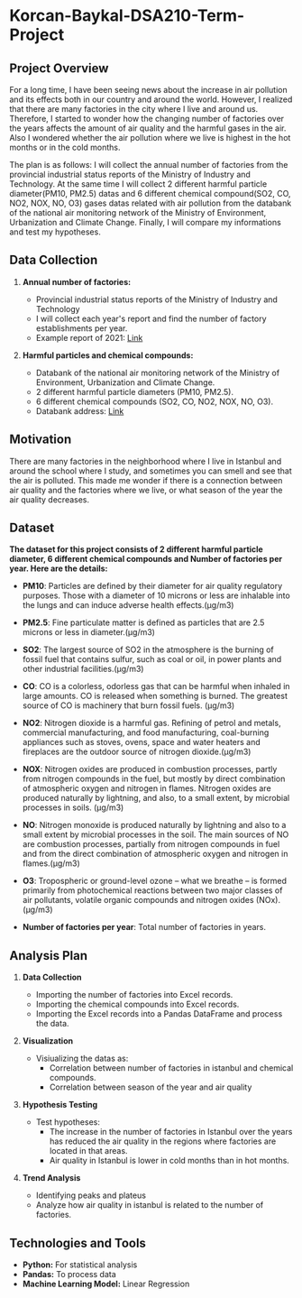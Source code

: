 # Korcan-Baykal-DSA210-Term-Project
## Project Overview
For a long time, I have been seeing news about the increase in air pollution and its effects both in our country and around the world. However, I realized that there are many factories in the city where I live and around us. Therefore, I started to wonder how the changing number of factories over the years affects the amount of air quality and the harmful gases in the air. Also I wondered whether the air pollution where we live is highest in the hot months or in the cold months.

The plan is as follows: I will collect the annual number of factories from the provincial industrial status reports of the Ministry of Industry and Technology. At the same time I will collect 2 different harmful particle diameter(PM10, PM2.5) datas and 6 different chemical compound(SO2, CO, NO2, NOX, NO, O3) gases datas related with air pollution from the databank of the national air monitoring network of the Ministry of Environment, Urbanization and Climate Change. Finally, I will compare my informations and test my hypotheses.

## Data Collection

1. **Annual number of factories:**  
   - Provincial industrial status reports of the Ministry of Industry and Technology  
   - I will collect each year's report and find the number of factory establishments per year.  
   - Example report of 2021: [Link](https://www.sanayi.gov.tr/plan-program-raporlar-ve-yayinlar/81-il-sanayi-durum-raporlari/mu1602011640)  

2. **Harmful particles and chemical compounds:**  
   - Databank of the national air monitoring network of the Ministry of Environment, Urbanization and Climate Change.  
   - 2 different harmful particle diameters (PM10, PM2.5).  
   - 6 different chemical compounds (SO2, CO, NO2, NOX, NO, O3).  
   - Databank address: [Link](https://sim.csb.gov.tr/STN/STN_Report/StationDataDownloadNew)  

## Motivation

There are many factories in the neighborhood where I live in Istanbul and around the school where I study, and sometimes you can smell and see that the air is polluted. This made me wonder if there is a connection between air quality and the factories where we live, or what season of the year the air quality decreases.

## Dataset

**The dataset for this project consists of 2 different harmful particle diameter, 6 different chemical compounds and Number of factories per year. Here are the details:**

- **PM10**: Particles are defined by their diameter for air quality regulatory purposes. Those with a diameter of 10 microns or less are inhalable into the lungs and can induce adverse health effects.(µg/m3)
- **PM2.5**: Fine particulate matter is defined as particles that are 2.5 microns or less in diameter.(µg/m3)
- **SO2**: The largest source of SO2 in the atmosphere is the burning of fossil fuel that contains sulfur, such as coal or oil, in power plants and other industrial facilities.(µg/m3)
- **CO**: CO is a colorless, odorless gas that can be harmful when inhaled in large amounts. CO is released when something is burned. The greatest source of CO is  machinery that burn fossil fuels. (µg/m3)
- **NO2**: Nitrogen dioxide is a harmful gas. Refining of petrol and metals, commercial manufacturing, and food manufacturing, coal-burning appliances such as stoves, ovens, space and water heaters and fireplaces are the outdoor source of nitrogen dioxide.(µg/m3)
- **NOX**: Nitrogen oxides are produced in combustion processes, partly from nitrogen compounds in the fuel, but mostly by direct combination of atmospheric oxygen and nitrogen in flames. Nitrogen oxides are produced naturally by lightning, and also, to a small extent, by microbial processes in soils. (µg/m3)
- **NO**: Nitrogen monoxide is produced naturally by lightning and also to a small extent by microbial processes in the soil. The main sources of NO are combustion processes, partially from nitrogen compounds in fuel and from the direct combination of atmospheric oxygen and nitrogen in flames.(µg/m3)
- **O3**: Tropospheric or ground-level ozone – what we breathe – is formed primarily from photochemical reactions between two major classes of air pollutants, volatile organic compounds and nitrogen oxides (NOx).(µg/m3)

- **Number of factories per year**: Total number of factories in years.


## Analysis Plan
1. **Data Collection**
   - Importing the number of factories into Excel records.
   - Importing the chemical compounds into Excel records.
   - Importing the Excel records into a Pandas DataFrame and process the data.

2. **Visualization**
   - Visiualizing the datas as:
     - Correlation between number of factories in istanbul and chemical compounds.
     - Correlation between season of the year and air quality
    
3. **Hypothesis Testing**
   - Test hypotheses:
     - The increase in the number of factories in Istanbul over the years has reduced the air quality in the regions where factories are located in that areas.
     - Air quality in Istanbul is lower in cold months than in hot months.

4. **Trend Analysis**
   - Identifying peaks and plateus
   - Analyze how air quality in istanbul is related to the number of factories.

## Technologies and Tools
- **Python:** For statistical analysis
- **Pandas:** To process data
- **Machine Learning Model:** Linear Regression
 
